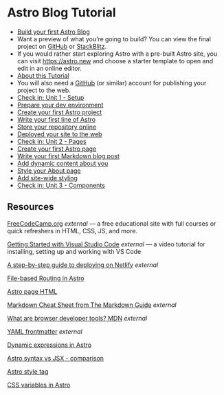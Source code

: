 # Astro Blog Tutorial
* [Build your first Astro Blog](https://docs.astro.build/en/tutorial/0-introduction/#:~:text=Build%20your%20first%20Astro%20Blog,-In%20this%20tutorial)
* Want a preview of what you’re going to build? You can view the final project on [GitHub](https://github.com/withastro/blog-tutorial-demo) or [StackBlitz](https://stackblitz.com/github/withastro/blog-tutorial-demo/tree/complete?file=src%2Fpages%2Findex.astro).
* If you would rather start exploring Astro with a pre-built Astro site, you can visit https://astro.new and choose a starter template to open and edit in an online editor.
* [About this Tutorial](https://docs.astro.build/en/tutorial/0-introduction/1/#:~:text=About%20this%20Tutorial,-What%20do%20I)
* You will also need a [GitHub](https://github.com/) (or similar) account for publishing your project to the web.
* [Check in: Unit 1 - Setup](https://docs.astro.build/en/tutorial/1-setup/#:~:text=Check%20in%3A%20Unit%201%20%2D%20Setup,-Now%20that%20you)
* [Prepare your dev environment](https://docs.astro.build/en/tutorial/1-setup/1/#:~:text=Prepare%20your%20dev%20environment,-GET%20READY%20TO)
* [Create your first Astro project](https://docs.astro.build/en/tutorial/1-setup/2/#:~:text=Create%20your%20first%20Astro%20project,-GET%20READY%20TO)
* [Write your first line of Astro](https://docs.astro.build/en/tutorial/1-setup/3/#:~:text=Write%20your%20first%20line%20of%20Astro,-GET%20READY%20TO)
* [Store your repository online](https://docs.astro.build/en/tutorial/1-setup/4/#:~:text=Store%20your%20repository%20online,-GET%20READY%20TO)
* [Deployed your site to the web](https://docs.astro.build/en/tutorial/1-setup/5/#:~:text=Deploy%20your%20site%20to%20the%20web,-GET%20READY%20TO)
* [Check in: Unit 2 - Pages](https://docs.astro.build/en/tutorial/2-pages/#:~:text=Check%20in%3A%20Unit%202%20%2D%20Pages,-Now%20that%20you)
* [Create your first Astro page](https://docs.astro.build/en/tutorial/2-pages/1/#:~:text=Create%20your%20first%20Astro%20page,-Now%20that%20you)
* [Write your first Markdown blog post](https://docs.astro.build/en/tutorial/2-pages/2/#:~:text=Write%20your%20first%20Markdown%20blog%20post,-Now%20that%20you)
* [Add dynamic content about you](https://docs.astro.build/en/tutorial/2-pages/3/#define-and-use-a-variable:~:text=Add%20dynamic%20content%20about%20you,-Now%20that%20you)
* [Style your About page](https://docs.astro.build/en/tutorial/2-pages/4/#:~:text=Style%20your%20About%20page,-Now%20that%20you)
* [Add site-wide styling](https://docs.astro.build/en/tutorial/2-pages/5/#:~:text=Add%20site%2Dwide%20styling,-Now%20that%20you)
* [Check in: Unit 3 - Components](https://docs.astro.build/en/tutorial/3-components/#:~:text=Check%20in%3A%20Unit%203%20%2D%20Components,-Now%20that%20you)

## Resources
[FreeCodeCamp.org](https://freecodecamp.org/) *external* — a free educational site with full courses or quick refreshers in HTML, CSS, JS, and more.

[Getting Started with Visual Studio Code](https://code.visualstudio.com/docs/introvideos/basics) *external* — a video tutorial for installing, setting up and working with VS Code

[A step-by-step guide to deploying on Netlify](https://www.netlify.com/blog/2016/09/29/a-step-by-step-guide-deploying-on-netlify/) *external*

[File-based Routing in Astro](https://docs.astro.build/en/basics/astro-pages/#file-based-routing)

[Astro page HTML](https://docs.astro.build/en/basics/astro-pages/#astro-pages)

[Markdown Cheat Sheet from The Markdown Guide](https://www.markdownguide.org/cheat-sheet/) *external*

[What are browser developer tools? MDN](https://developer.mozilla.org/en-US/docs/Learn/Common_questions/What_are_browser_developer_tools) *external*

[YAML frontmatter](https://assemble.io/docs/YAML-front-matter.html) *external*

[Dynamic expressions in Astro](https://docs.astro.build/en/basics/astro-syntax/#jsx-like-expressions)

[Astro syntax vs JSX - comparison](https://docs.astro.build/en/basics/astro-syntax/#differences-between-astro-and-jsx)

[Astro style tag](https://docs.astro.build/en/guides/styling/#styling-in-astro)

[CSS variables in Astro](https://docs.astro.build/en/guides/styling/#css-variables)